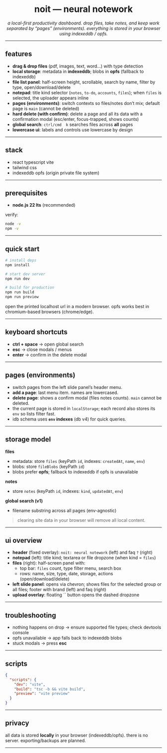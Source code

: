 <div align="center">

# **noit — neural notework**

_a local-first productivity dashboard. drop files, take notes, and keep work separated by “pages” (environments). everything is stored in your browser using indexeddb / opfs._

</div>

---

## features

- **drag & drop files** (pdf, images, text, word…) with type detection  
- **local storage**: metadata in **indexeddb**; blobs in **opfs** (fallback to indexeddb)  
- **file list panel**: half-screen height, scrollable, search by name, filter by type, open/download/delete  
- **notepad**: title  kind selector (`notes`, `to-do`, `accounts`, `files`); when `files` is selected, the uploader appears inline  
- **pages (environments)**: switch contexts so files/notes don’t mix; default page is `main` (cannot be deleted)  
- **hard delete (with confirm)**: delete a page and all its data with a confirmation modal (esc/enter, focus-trapped, shows counts)  
- **global search**: `ctrl/cmd  k` searches files across **all** pages  
- **lowercase ui**: labels and controls use lowercase by design  

---

## stack

- react  typescript  vite  
- tailwind css  
- indexeddb  opfs (origin private file system)  

---

## prerequisites

- **node.js 22 lts** (recommended)

verify:

```bash
node -v
npm -v
```

---

## quick start

```bash
# install deps
npm install

# start dev server
npm run dev

# build for production
npm run build
npm run preview
```

open the printed localhost url in a modern browser. opfs works best in chromium-based browsers (chrome/edge).

---

## keyboard shortcuts

- **ctrl + space** → open global search  
- **esc** → close modals / menus  
- **enter** → confirm in the delete modal  

---

## pages (environments)

- switch pages from the left slide panel’s header menu.  
- **add a page**: last menu item. names are lowercased.  
- **delete page**: shows a confirm modal (files  notes counts). `main` cannot be deleted.  
- the current page is stored in `localStorage`; each record also stores its `env` so lists filter fast.  
- idb schema uses **`env` indexes** (db v4) for quick queries.  

---

## storage model

**files**
- metadata: store `files` (keyPath `id`, indexes: `createdAt`, `name`, `env`)  
- blobs: store `fileBlobs` (keyPath `id`)  
- blobs prefer **opfs**; fallback to indexeddb if opfs is unavailable  

**notes**
- store `notes` (keyPath `id`, indexes: `kind`, `updatedAt`, `env`)  

**global search (v1)**
- filename substring across all pages (env-agnostic)  

> clearing site data in your browser will remove all local content.

---

## ui overview

- **header** (fixed overlay): `noit: neural notework` (left) and faq `?` (right)  
- **notepad** (left): title  kind; textarea or file dropzone (when kind = `files`)  
- **files** (right): half-screen panel with:
  - top bar: `files`  count, type filter menu, search box  
  - rows: name, size, type, date, storage, actions (open/download/delete)  
- **left slide panel**: opens via chevron; shows files for the selected group or all files; footer with brand (left) and faq (right)  
- **upload overlay**: floating `` button opens the dashed dropzone  

---

## troubleshooting

- nothing happens on drop → ensure supported file types; check devtools console  
- opfs unavailable → app falls back to indexeddb blobs  
- stuck modals → press **esc**  

---

## scripts

```json
{
  "scripts": {
    "dev": "vite",
    "build": "tsc -b && vite build",
    "preview": "vite preview"
  }
}
```

---


## privacy

all data is stored **locally** in your browser (indexeddb/opfs). there is no server. exporting/backups are planned.

---